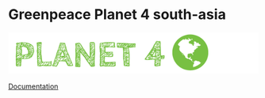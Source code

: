 # Greenpeace Planet 4 south-asia

![Planet4](./planet4.png)

[Documentation](https://support.greenpeace.org/planet4/nro-customization/deployment)